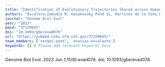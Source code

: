 ```yaml
---
title: "Identification of Evolutionary Trajectories Shared across Human Betacoronaviruses"
authors: "Escalera-Zamudio M, Kosakovsky Pond SL, Martínez de la Viña N, Gutiérrez B, Inward RPD, Thézé J, van Dorp L, Castelán-Sánchez HG, Bowden TA, Pybus OG, Hulswit RJG."
journal: "Genome Biol Evol"
year: "2023"
pmid: "37220645"
doi: "10.1093/gbe/evad076"
url: "https://pubmed.ncbi.nlm.nih.gov/37220645/"
team_members: ['sergei-pond', 'ananias-escalante']
keywords: [] # Please add relevant keywords here
---
```

Genome Biol Evol. 2023 Jun 1;15(6):evad076. doi: 10.1093/gbe/evad076.